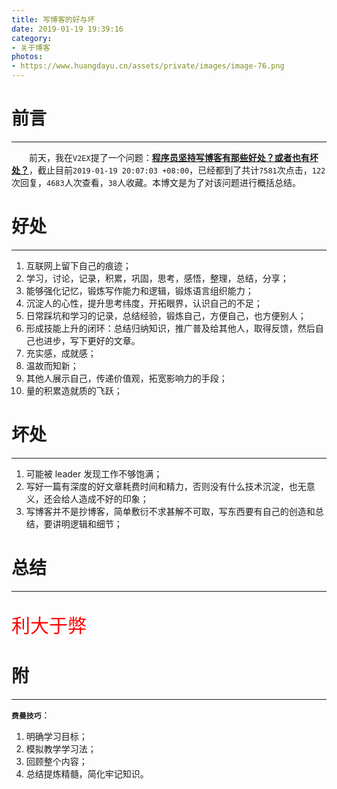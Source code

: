 ```yaml
---
title: 写博客的好与坏
date: 2019-01-19 19:39:16
category:
- 关于博客
photos:
- https://www.huangdayu.cn/assets/private/images/image-76.png
---
```


# 前言

---

&emsp;&emsp;前天，我在`V2EX`提了一个问题：**[程序员坚持写博客有那些好处？或者也有坏处？](https://www.v2ex.com/t/528050#reply120)**，截止目前`2019-01-19 20:07:03 +08:00`，已经都到了共计`7581`次点击，`122`次回复，`4683`人次查看，`38`人收藏。本博文是为了对该问题进行概括总结。

<!-- more -->

# 好处

---

1. 互联网上留下自己的痕迹；
2. 学习，讨论，记录，积累，巩固，思考，感悟，整理，总结，分享；
3. 能够强化记忆，锻炼写作能力和逻辑，锻炼语言组织能力；
4. 沉淀人的心性，提升思考纬度，开拓眼界，认识自己的不足；
5. 日常踩坑和学习的记录，总结经验，锻炼自己，方便自己，也方便别人；
6. 形成技能上升的闭环：总结归纳知识，推广普及给其他人，取得反馈，然后自己也进步，写下更好的文章。
7. 充实感，成就感；
8. 温故而知新；
9. 其他人展示自己，传递价值观，拓宽影响力的手段；
10. 量的积累造就质的飞跃；

# 坏处

---

1. 可能被 leader 发现工作不够饱满；
2. 写好一篇有深度的好文章耗费时间和精力，否则没有什么技术沉淀，也无意义，还会给人造成不好的印象；
3. 写博客并不是抄博客，简单敷衍不求甚解不可取，写东西要有自己的创造和总结，要讲明逻辑和细节；


# 总结

---

<p style="color:red; font-size:30px;">利大于弊</p>  


# 附

---

**`费曼技巧`**：

1. 明确学习目标；
2. 模拟教学学习法；
3. 回顾整个内容；
4. 总结提炼精髓，简化牢记知识。